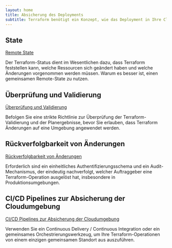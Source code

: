 ```yaml
---
layout: home
title: Absicherung des Deployments
subtitle: Terraform benötigt ein Konzept, wie das Deployment in Ihre Cloudumgebung abgesichert werden soll. Dies beinhaltet neben Authentifizierung auch Tests und Validierung des Infrastruktur Codes.
---
```


## State

[Remote State](state.html)

Der Terraform-Status dient im Wesentlichen dazu, dass Terraform feststellen kann, welche Ressourcen sich geändert haben und welche Änderungen vorgenommen werden müssen. Warum es besser ist, einen gemeinsamen Remote-State zu nutzen.

## Überprüfung und Validierung

[Überprüfung und Validierung](validierung.html)

Befolgen Sie eine strikte Richtlinie zur Überprüfung der Terraform-Validierung und der Planergebnisse, bevor Sie erlauben, dass Terraform Änderungen auf eine Umgebung angewendet werden.

## Rückverfolgbarkeit von Änderungen

[Rückverfolgbarkeit von Änderungen](rueckverfolgbarkeit-von-aenderungen.html)

Erforderlich sind ein einheitliches Authentifizierungsschema und ein Audit-Mechanismus, der eindeutig nachverfolgt, welcher Auftraggeber eine Terraform-Operation ausgelöst hat, insbesondere in Produktionsumgebungen.

## CI/CD Pipelines zur Absicherung der Cloudumgebung

[CI/CD Pipelines zur Absicherung der Cloudumgebung](ci-cd-integration.html)

Verwenden Sie ein Continuous Delivery / Continuous Integration oder ein gemeinsames Orchestrierungswerkzeug, um Ihre Terraform-Operationen von einem einzigen gemeinsamen Standort aus auszuführen.

